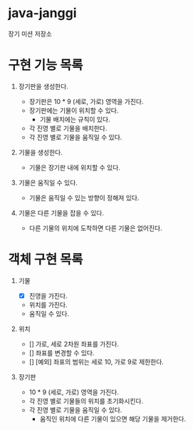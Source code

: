 # java-janggi

장기 미션 저장소

# 구현 기능 목록

1. 장기판을 생성한다.
    - 장기판은 10 * 9 (세로, 가로) 영역을 가진다.
    - 장기판에는 기물이 위치할 수 있다.
        - 기물 배치에는 규칙이 있다.
    - 각 진영 별로 기물을 배치한다.
    - 각 진영 별로 기물을 움직일 수 있다.

2. 기물을 생성한다.
    - 기물은 장기판 내에 위치할 수 있다.

3. 기물은 움직일 수 있다.
    - 기물은 움직일 수 있는 방향이 정해져 있다.

4. 기물은 다른 기물을 잡을 수 있다.
    - 다른 기물의 위치에 도착하면 다른 기물은 없어진다.

# 객체 구현 목록

1. 기물
    - [x] 진영을 가진다.
    - 위치를 가진다.
    - 움직일 수 있다.
   
2. 위치
   - [] 가로, 세로 2차원 좌표를 가진다.
   - [] 좌표를 변경할 수 있다.
   - [] [예외] 좌표의 범위는 세로 10, 가로 9로 제한한다.

3. 장기판
    - 10 * 9 (세로, 가로) 영역을 가진다.
    - 각 진영 별로 기물들의 위치를 초기화시킨다.
    - 각 진영 별로 기물을 움직일 수 있다.
        - 움직인 위치에 다른 기물이 있으면 해당 기물을 제거한다.
